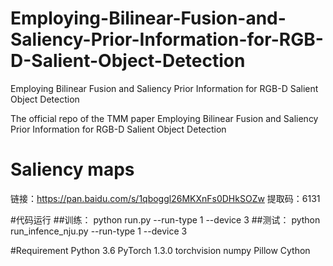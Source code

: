 # Employing-Bilinear-Fusion-and-Saliency-Prior-Information-for-RGB-D-Salient-Object-Detection
Employing Bilinear Fusion and Saliency Prior Information for RGB-D Salient Object Detection


 The official repo of the TMM paper Employing Bilinear Fusion and Saliency Prior Information for RGB-D Salient Object Detection

# Saliency maps
链接：https://pan.baidu.com/s/1qboggl26MKXnFs0DHkSOZw 
提取码：6131 

#代码运行
##训练： python run.py --run-type 1 --device 3
##测试： python run_infence_nju.py --run-type 1 --device 3

#Requirement
Python 3.6
PyTorch 1.3.0
torchvision
numpy
Pillow
Cython
